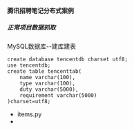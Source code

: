 #### 腾讯招聘笔记分布式案例

##### 正常项目数据抓取

MySQL数据库--建库建表



```mysql
create database tencentdb charset utf8;
use tencentdb;
create table tencenttab(
	name varchar(100),
    type varchar(100),
    duty varchar(5000),
    requirement varchar(5000)
)charset=utf8;
```



- items.py
- 